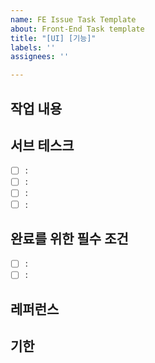 ```yaml
---
name: FE Issue Task Template
about: Front-End Task template
title: "[UI] [기능]"
labels: ''
assignees: ''

---
```


## 작업 내용

## 서브 테스크
- [ ] :
- [ ] :
- [ ] :
- [ ] :

## 완료를 위한 필수 조건
- [ ] : 
- [ ] : 

## 레퍼런스

## 기한

